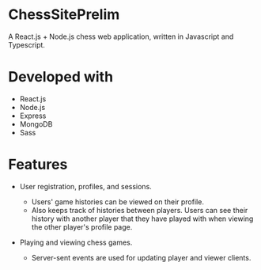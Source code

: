 # ChessSitePrelim
A React.js + Node.js chess web application, written in Javascript and Typescript.

# Developed with
- React.js
- Node.js
- Express
- MongoDB
- Sass

# Features
- User registration, profiles, and sessions.
  - Users' game histories can be viewed on their profile.
  - Also keeps track of histories between players. Users can see their history with another player that they have played with when viewing the other player's profile page.

- Playing and viewing chess games.
  - Server-sent events are used for updating player and viewer clients.
  
